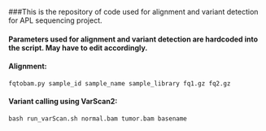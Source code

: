 ###This is the repository of code used for alignment and variant detection for APL sequencing project.

#### Parameters used for alignment and variant detection are hardcoded into the script. May have to edit accordingly.

#### Alignment:
`fqtobam.py sample_id sample_name sample_library fq1.gz fq2.gz`

#### Variant calling using VarScan2:
`bash run_varScan.sh normal.bam tumor.bam basename`